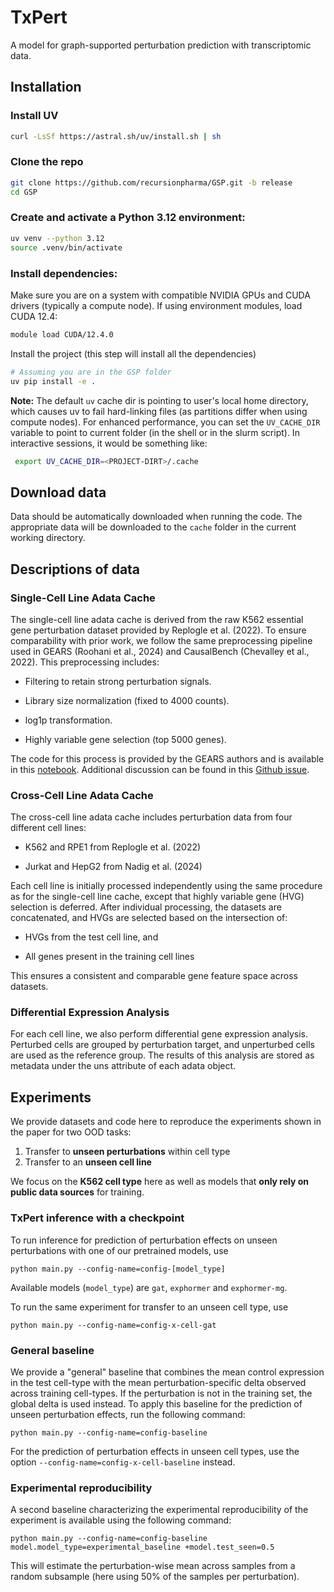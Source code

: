 
# TxPert
A model for graph-supported perturbation prediction with transcriptomic data.

## Installation
### Install UV
```sh
curl -LsSf https://astral.sh/uv/install.sh | sh
```

### Clone the repo
```sh
git clone https://github.com/recursionpharma/GSP.git -b release
cd GSP
```
### Create and activate a Python 3.12 environment:
```sh
uv venv --python 3.12
source .venv/bin/activate
```
### Install dependencies:
Make sure you are on a system with compatible NVIDIA GPUs and CUDA drivers (typically a compute node).
If using environment modules, load CUDA 12.4:
```sh
module load CUDA/12.4.0
```
Install the project (this step will install all the dependencies)
```sh
# Assuming you are in the GSP folder
uv pip install -e .
```
**Note:** The default `uv` cache dir is pointing to user's local home directory, which causes uv to fail hard-linking files (as partitions differ when using compute nodes). For enhanced performance, you can set the `UV_CACHE_DIR` variable to point to current folder (in the shell or in the slurm script). In interactive sessions, it would be something like:
```sh
 export UV_CACHE_DIR=<PROJECT-DIRT>/.cache
```

## Download data
Data should be automatically downloaded when running the code. The appropriate data will be downloaded to the `cache` folder in the current working directory. 

## Descriptions of data
### Single-Cell Line Adata Cache
The single-cell line adata cache is derived from the raw K562 essential gene perturbation dataset provided by Replogle et al. (2022). To ensure comparability with prior work, we follow the same preprocessing pipeline used in GEARS (Roohani et al., 2024) and CausalBench (Chevalley et al., 2022). This preprocessing includes:
- Filtering to retain strong perturbation signals.

- Library size normalization (fixed to 4000 counts).

- log1p transformation.

- Highly variable gene selection (top 5000 genes).

The code for this process is provided by the GEARS authors and is available in this [notebook](https://github.com/yhr91/GEARS_misc/blob/main/data/preprocessing/Replogle_2022_preprocess.ipynb). Additional discussion can be found in this [Github issue](https://github.com/snap-stanford/GEARS/issues/28).

### Cross-Cell Line Adata Cache
The cross-cell line adata cache includes perturbation data from four different cell lines:

- K562 and RPE1 from Replogle et al. (2022)

- Jurkat and HepG2 from Nadig et al. (2024)

Each cell line is initially processed independently using the same procedure as for the single-cell line cache, except that highly variable gene (HVG) selection is deferred. After individual processing, the datasets are concatenated, and HVGs are selected based on the intersection of:

- HVGs from the test cell line, and

- All genes present in the training cell lines

This ensures a consistent and comparable gene feature space across datasets.


### Differential Expression Analysis
For each cell line, we also perform differential gene expression analysis. Perturbed cells are grouped by perturbation target, and unperturbed cells are used as the reference group. The results of this analysis are stored as metadata under the uns attribute of each adata object.



## Experiments
We provide datasets and code here to reproduce the experiments shown in the paper for two OOD tasks:
1. Transfer to **unseen perturbations** within cell type
2. Transfer to an **unseen cell line**

We focus on the **K562 cell type** here as well as models that **only rely on public data sources** for training.

### TxPert inference with a checkpoint
To run inference for prediction of perturbation effects on unseen perturbations with one of our pretrained models, use
```
python main.py --config-name=config-[model_type] 
```
Available models (`model_type`) are `gat`, `exphormer` and `exphormer-mg`.

To run the same experiment for transfer to an unseen cell type, use
```
python main.py --config-name=config-x-cell-gat
```

### General baseline
We provide a "general" baseline that combines the mean control expression in the test cell-type with the mean perturbation-specific delta observed across training cell-types. If the perturbation is not in the training set, the global delta is used instead. To apply this baseline for the prediction of unseen perturbation effects, run the following command:
```
python main.py --config-name=config-baseline
```

For the prediction of perturbation effects in unseen cell types, use the option `--config-name=config-x-cell-baseline` instead.

### Experimental reproducibility
A second baseline characterizing the experimental reproducibility of the experiment is available using the following command:
```
python main.py --config-name=config-baseline model.model_type=experimental_baseline +model.test_seen=0.5
```

This will estimate the perturbation-wise mean across samples from a random subsample (here using 50% of the samples per perturbation).
